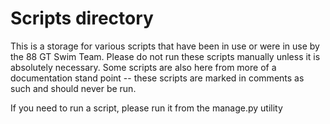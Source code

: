 # Scripts directory
This is a storage for various scripts that have been in use or were in use by the 88 GT Swim Team. 
Please do not run these scripts manually unless it is absolutely necessary.  Some scripts are also here 
from more of a documentation stand point -- these scripts are marked in comments as such and should never be run.


If you need to run a script, please run it from the manage.py utility